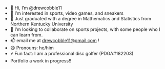 - 👋 Hi, I’m @drewcobble11
- 👀 I’m interested in sports, video games, and sneakers
- 🌱 Just graduated with a degree in Mathematics and Statistics from Northern Kentucky University
- 💞️ I’m looking to collaborate on sports projects, with some people who I can learn from.
- 📫 email me at drewcobble11@gmail.com !
- 😄 Pronouns: he/him
- ⚡ Fun fact: I am a professional disc golfer (PDGA#182203)
- Portfolio a work in progress!!

<!---
drewcobble11/drewcobble11 is a ✨ special ✨ repository because its `README.md` (this file) appears on your GitHub profile.
You can click the Preview link to take a look at your changes.
--->
